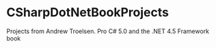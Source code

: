 CSharpDotNetBookProjects
========================

Projects from Andrew Troelsen. Pro C# 5.0 and the .NET 4.5 Framework book
